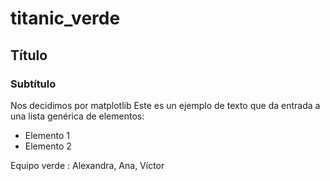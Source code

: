 # titanic_verde
## Título
### Subtítulo
Nos decidimos por matplotlib Este es un ejemplo de texto que da entrada a una lista genérica de elementos:
- Elemento 1
- Elemento 2

Equipo verde : Alexandra, Ana, Víctor
